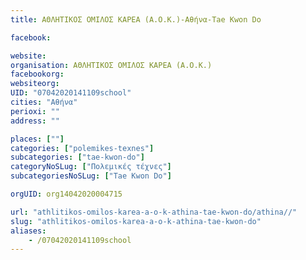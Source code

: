 ```yaml
---
title: ΑΘΛΗΤΙΚΟΣ ΟΜΙΛΟΣ ΚΑΡΕΑ (Α.Ο.Κ.)-Αθήνα-Tae Kwon Do

facebook:

website:
organisation: ΑΘΛΗΤΙΚΟΣ ΟΜΙΛΟΣ ΚΑΡΕΑ (Α.Ο.Κ.)
facebookorg:
websiteorg:
UID: "07042020141109school"
cities: "Αθήνα"
perioxi: ""
address: ""

places: [""]
categories: ["polemikes-texnes"]
subcategories: ["tae-kwon-do"]
categoryNoSLug: ["Πολεμικές τέχνες"]
subcategoriesNoSLug: ["Tae Kwon Do"]

orgUID: org14042020004715

url: "athlitikos-omilos-karea-a-o-k-athina-tae-kwon-do/athina//"
slug: "athlitikos-omilos-karea-a-o-k-athina-tae-kwon-do"
aliases:
    - /07042020141109school
---
```






